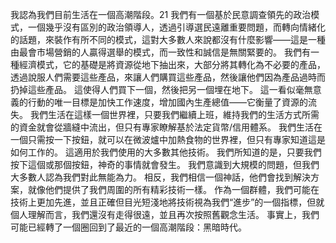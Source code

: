 我認為我們目前生活在一個高潮階段。21
我們有一個基於民意調查領先的政治模式，一個幾乎沒有區別的政治領導人，透過引導選民遠離重要問題，而轉向情緒化的話題，來裝作有所不同的模式，這對大多數人來說都沒有什麼影響——這是一種由最會市場營銷的人贏得選舉的模式，而一致性和誠信是無關緊要的。
我們有一種經濟模式，它的基礎是將資源從地下抽出來，大部分將其轉化為不必要的產品，透過說服人們需要這些產品，來讓人們購買這些產品，然後讓他們因為產品過時而扔掉這些產品。
這使得人們買下一個，然後把另一個埋在地下。
這一看似毫無意義的行動的唯一目標是加快工作速度，增加國內生產總值——它衡量了資源的流失。
我們生活在這樣一個世界裡，只要我們繼續上班，維持我們的生活方式所需的資金就會從牆縫中流出，但只有專家瞭解基於法定貨幣/信用體系。
我們生活在一個只需按一下按鈕，就可以在微波爐中加熱食物的世界裡，但只有專家知道這是如何工作的。
這適用於我們使用的大多數其他技術。
我們所知道的是，只要我們按下這個或那個按鈕，神奇的事情就會發生。
我們意識到大規模的問題，但我們大多數人認為我們對此無能為力。
相反，我們相信一個神話，他們會找到解決方案，就像他們提供了我們周圍的所有精彩技術一樣。
作為一個群體，我們可能在技術上更加先進，並且正確但目光短淺地將技術視為我們“進步”的一個指標，但就個人理解而言，我們還沒有走得很遠，並且再次按照舊觀念生活。
事實上，我們可能已經轉了一個圈回到了最近的一個高潮階段：黑暗時代。